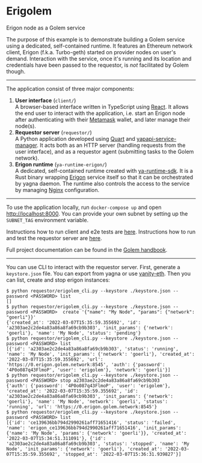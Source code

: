 # Erigolem
Erigon node as a Golem service

The purpose of this example is to demonstrate building a Golem service using a dedicated, self-contained runtime. It features an Ethereum network client, Erigon (f.k.a. Turbo-geth) started on provider nodes on user's demand. Interaction with the service, once it's running and its location and credentials have been passed to the requestor, is *not* facilitated by Golem though.

---

The application consist of three major components:

1. **User interface** (`client/`)  
   A browser-based interface written in TypeScript using [React](https://reactjs.org/). It allows the end user to interact with the application, i.e. start an Erigon node after authenticating with their [Metamask](https://metamask.io/) wallet, and later manage their node(s).
2. **Requestor server** (`requestor/`)  
   A Python application developed using [Quart](https://pgjones.gitlab.io/quart/) and [yapapi-service-manager](https://github.com/golemfactory/yapapi-service-manager). It acts both as an HTTP server (handling requests from the user interface), and as a requestor agent (submitting tasks to the Golem network).
3. **Erigon runtime** (`ya-runtime-erigon/`)  
    A dedicated, self-contained runtime created with [ya-runtime-sdk](https://github.com/golemfactory/ya-runtime-sdk). It is a Rust binary wrapping [Erigon](https://github.com/ledgerwatch/erigon) service itself so that it can be orchestrated by yagna daemon. The runtime also controls the access to the service by managing [Nginx](https://www.nginx.com/) configuration.

---

To use the application locally, run `docker-compose up` and open [http://localhost:8000](). You can provide your own subnet by setting up the `SUBNET_TAG` environment variable.

Instructions how to run client and e2e tests are [here](https://github.com/golemfactory/yagna-service-erigon/blob/master/client/README.md).
Instructions how to run and test the requestor server are [here](https://github.com/golemfactory/yagna-service-erigon/blob/master/requestor/README.md).

Full project documentation can be found in the [Golem handbook](https://handbook.golem.network/requestor-tutorials/service-development/service-example-2-managed-erigon).

---
 
You can use CLI to interact with the requestor server. First, generate a `keystore.json` file. You can export from yagna or use [vanity-eth](https://vanity-eth.tk/). Then you can list, create and stop erigon instances:
```shell
$ python requestor/erigolem_cli.py --keystore ./keystore.json --password <PASSWORD> list 
[]
$ python requestor/erigolem_cli.py --keystore ./keystore.json --password <PASSWORD>  create '{"name": "My Node", "params": {"network": "goerli"}}'
{'created_at': '2022-03-07T15:35:59.355692', 'id': 'a2303ae2c2de4a83a86a8fa69cb9b303', 'init_params': {'network': 'goerli'}, 'name': 'My Node', 'status': 'pending'}
$ python requestor/erigolem_cli.py --keystore ./keystore.json --password <PASSWORD> list
[{'id': 'a2303ae2c2de4a83a86a8fa69cb9b303', 'status': 'running', 'name': 'My Node', 'init_params': {'network': 'goerli'}, 'created_at': '2022-03-07T15:35:59.355692', 'url': 'https://0.erigon.golem.network:8545', 'auth': {'password': '4P0o087q43FlmoP', 'user': 'erigolem'}, 'network': 'goerli'}]
$ python requestor/erigolem_cli.py --keystore ./keystore.json --password <PASSWORD> stop a2303ae2c2de4a83a86a8fa69cb9b303
{'auth': {'password': '4P0o087q43FlmoP', 'user': 'erigolem'}, 'created_at': '2022-03-07T15:35:59.355692', 'id': 'a2303ae2c2de4a83a86a8fa69cb9b303', 'init_params': {'network': 'goerli'}, 'name': 'My Node', 'network': 'goerli', 'status': 'running', 'url': 'https://0.erigon.golem.network:8545'}
$ python requestor/erigolem_cli.py --keystore ./keystore.json --password <PASSWORD> list 
[{'id': 'ce139636bb794d2990261aff71651416', 'status': 'failed', 'name': 'erigon_ce139636bb794d2990261aff71651416', 'init_params': {'name': 'My Node', 'params': {'network': 'goerli'}}, 'created_at': '2022-03-07T15:34:51.311091'}, {'id': 'a2303ae2c2de4a83a86a8fa69cb9b303', 'status': 'stopped', 'name': 'My Node', 'init_params': {'network': 'goerli'}, 'created_at': '2022-03-07T15:35:59.355692', 'stopped_at': '2022-03-07T15:36:31.939827'}]
```
